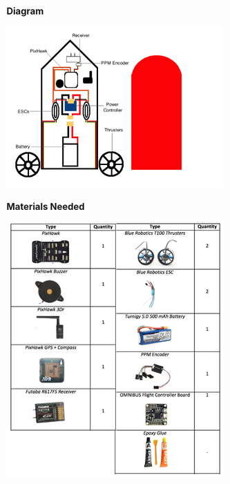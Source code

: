 ## **__Diagram__**
<img src="\Images\boat diagram.png">

## **__Materials Needed__**
<img src="\Images\Screen Shot 2018-06-07 at 2.32.46 PM.png">
